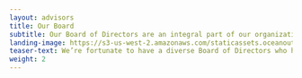```yaml
---
layout: advisors 
title: Our Board
subtitle: Our Board of Directors are an integral part of our organization and contribute valuable insights through their expertise in sustainable seafood markets, international business, social entrepreneurship, natural resource management, legal systems, East Asian economics, organizational effectiveness, fisheries management, and finance. 
landing-image: https://s3-us-west-2.amazonaws.com/staticassets.oceanoutcomes.org/rollover+images/our-advisors-hover.jpg
teaser-text: We’re fortunate to have a diverse Board of Directors who help us increase the impact of our efforts to improve the sustainability of fisheries, fishing communities, and global seafood supply.  
weight: 2
---
```

